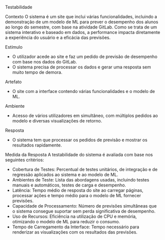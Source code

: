 Testabilidade 

Contexto 
O sistema é um site que inclui várias funcionalidades, incluindo a demonstração de um modelo de ML para prever o desempenho dos alunos ao longo do semestre, com base na atividade GitLab. Como se trata de um sistema interativo e baseado em dados, a performance impacta diretamente a experiência do usuário e a eficácia das previsões.  

Estímulo
- O utilizador acede ao site e faz um pedido de previsão de desempenho com base nos dados do GitLab.  
- O sistema precisa de processar os dados e gerar uma resposta sem muito tempo de demora.  

Artefato  
- O site com a interface contendo várias funcionalidades e o modelo de ML.  
  
Ambiente
- Acesso de vários utilizadores em simultâneo, com múltiplos pedidos ao modelo e diversas visualizações de retorno.  

Resposta
- O sistema tem que processar os pedidos de previsão e mostrar os resultados rapidamente.  

Medida da Resposta 
A testabilidade do sistema é avaliada com base nos seguintes critérios:  

- Cobertura de Testes: Percentual de testes unitários, de integração e de regressão aplicados ao sistema e ao modelo de ML.  
- Ambientes de Teste: Lista das abordagens usadas, incluindo testes manuais e automáticos, testes de carga e desempenho.  
- Latência: Tempo médio de resposta do site ao carregar páginas, processar ações e tempo médio para o modelo de ML fornecer previsões.  
- Capacidade de Processamento: Número de previsões simultâneas que o sistema consegue suportar sem perda significativa de desempenho.  
- Uso de Recursos: Eficiência na utilização de CPU e memória, otimizando o modelo de ML para reduzir o consumo.  
- Tempo de Carregamento da Interface: Tempo necessário para renderizar as visualizações com os resultados das previsões.  
